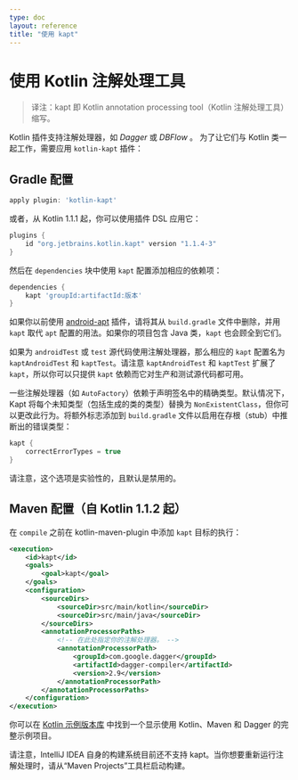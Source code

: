 ```yaml
---
type: doc
layout: reference
title: "使用 kapt"
---
```


# 使用 Kotlin 注解处理工具

> 译注：kapt 即 Kotlin annotation processing tool（Kotlin 注解处理工具）缩写。

Kotlin 插件支持注解处理器，如 _Dagger_ 或 _DBFlow_ 。
为了让它们与 Kotlin 类一起工作，需要应用 `kotlin-kapt` 插件：

## Gradle 配置

``` groovy
apply plugin: 'kotlin-kapt'
```

或者，从 Kotlin 1.1.1 起，你可以使用插件 DSL 应用它：

``` groovy
plugins {
    id "org.jetbrains.kotlin.kapt" version "1.1.4-3"
}
```

然后在 `dependencies` 块中使用 `kapt` 配置添加相应的依赖项：

``` groovy
dependencies {
    kapt 'groupId:artifactId:版本'
}
```

如果你以前使用 [android-apt](https://bitbucket.org/hvisser/android-apt) 插件，请将其从 `build.gradle` 文件中删除，并用 `kapt` 取代 `apt` 配置的用法。如果你的项目包含 Java 类，`kapt` 也会顾全到它们。

如果为 `androidTest` 或 `test` 源代码使用注解处理器，那么相应的 `kapt` 配置名为 `kaptAndroidTest` 和 `kaptTest`。请注意 `kaptAndroidTest` 和 `kaptTest` 扩展了 `kapt`，所以你可以只提供 `kapt` 依赖而它对生产和测试源代码都可用。

一些注解处理器（如 `AutoFactory`）依赖于声明签名中的精确类型。默认情况下，Kapt 将每个未知类型（包括生成的类的类型）替换为 `NonExistentClass`，但你可以更改此行为。将额外标志添加到 `build.gradle` 文件以启用在存根（stub）中推断出的错误类型：

``` groovy
kapt {
    correctErrorTypes = true
}
```

请注意，这个选项是实验性的，且默认是禁用的。


## Maven 配置（自 Kotlin 1.1.2 起）

在 `compile` 之前在 kotlin-maven-plugin 中添加 `kapt` 目标的执行：

```xml
<execution>
    <id>kapt</id>
    <goals>
        <goal>kapt</goal>
    </goals>
    <configuration>
        <sourceDirs>
            <sourceDir>src/main/kotlin</sourceDir>
            <sourceDir>src/main/java</sourceDir>
        </sourceDirs>
        <annotationProcessorPaths>
            <!-- 在此处指定你的注解处理器。 -->
            <annotationProcessorPath>
                <groupId>com.google.dagger</groupId>
                <artifactId>dagger-compiler</artifactId>
                <version>2.9</version>
            </annotationProcessorPath>
        </annotationProcessorPaths>
    </configuration>
</execution>
```
 
你可以在
[Kotlin 示例版本库](https://github.com/JetBrains/kotlin-examples/tree/master/maven/dagger-maven-example) 中找到一个显示使用 Kotlin、Maven 和 Dagger 的完整示例项目。
 
请注意，IntelliJ IDEA 自身的构建系统目前还不支持 kapt。当你想要重新运行注解处理时，请从“Maven Projects”工具栏启动构建。
